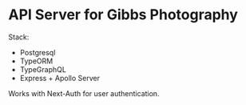 # API Server for Gibbs Photography

Stack:

- Postgresql
- TypeORM
- TypeGraphQL
- Express + Apollo Server

Works with Next-Auth for user authentication.
